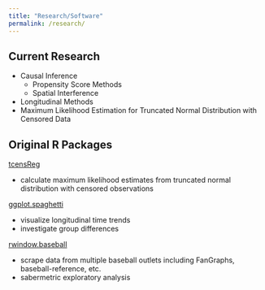```yaml
---
title: "Research/Software"
permalink: /research/
---
```


## Current Research
+ Causal Inference
	+ Propensity Score Methods
	+ Spatial Interference
+ Longitudinal Methods
+ Maximum Likelihood Estimation for Truncated Normal Distribution with Censored Data

## Original R Packages
[tcensReg](https://github.com/williazo/tcensReg)
- calculate maximum likelihood estimates from truncated normal distribution with censored observations

[ggplot.spaghetti](https://github.com/williazo/ggplot.spaghetti)
- visualize longitudinal time trends
- investigate group differences

[rwindow.baseball](https://github.com/williazo/rwindow.baseball)
- scrape data from multiple baseball outlets including FanGraphs, baseball-reference, etc.
- sabermetric exploratory analysis
